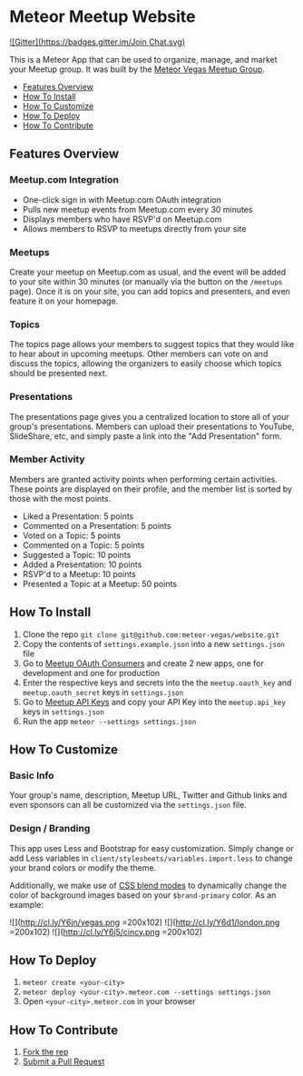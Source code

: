 # Meteor Meetup Website
[![Gitter](https://badges.gitter.im/Join Chat.svg)](https://gitter.im/mrvictorn/website?utm_source=badge&utm_medium=badge&utm_campaign=pr-badge&utm_content=badge)

This is a Meteor App that can be used to organize, manage, and market your Meetup group. It was built by the [Meteor Vegas Meetup Group](http://vegas.meteor.com).

* [Features Overview](#features-overview)
* [How To Install](#how-to-install)
* [How To Customize](#how-to-customize)
* [How To Deploy](#how-to-deploy)
* [How To Contribute](#how-to-contribute)

## <a name="features-overview"></a> Features Overview

### Meetup.com Integration

* One-click sign in with Meetup.com OAuth integration
* Pulls new meetup events from Meetup.com every 30 minutes
* Displays members who have RSVP'd on Meetup.com
* Allows members to RSVP to meetups directly from your site

### Meetups
Create your meetup on Meetup.com as usual, and the event will be added to your site within 30 minutes (or manually via the button on the `/meetups` page). Once it is on your site, you can add topics and presenters, and even feature it on your homepage.

### Topics
The topics page allows your members to suggest topics that they would like to hear about in upcoming meetups. Other members can vote on and discuss the topics, allowing the organizers to easily choose which topics should be presented next.

### Presentations
The presentations page gives you a centralized location to store all of your group's presentations. Members can upload their presentations to YouTube, SlideShare, etc, and simply paste a link into the "Add Presentation" form.

### Member Activity
Members are granted activity points when performing certain activities. These points are displayed on their profile, and the member list is sorted by those with the most points.

* Liked a Presentation: 5 points
* Commented on a Presentation: 5 points
* Voted on a Topic: 5 points
* Commented on a Topic: 5 points
* Suggested a Topic: 10 points
* Added a Presentation: 10 points
* RSVP'd to a Meetup: 10 points
* Presented a Topic at a Meetup: 50 points

## <a name="how-to-install"></a> How To Install

1. Clone the repo `git clone git@github.com:meteor-vegas/website.git`
2. Copy the contents of `settings.example.json` into a new `settings.json` file
3. Go to [Meetup OAuth Consumers](https://secure.meetup.com/meetup_api/oauth_consumers/) and create 2 new apps, one for development and one for production
4. Enter the respective keys and secrets into the the `meetup.oauth_key` and `meetup.oauth_secret` keys in `settings.json`
5. Go to [Meetup API Keys](https://secure.meetup.com/meetup_api/key/) and copy your API Key into the `meetup.api_key` keys in `settings.json`
6. Run the app `meteor --settings settings.json`

## <a name="how-to-customize"></a> How To Customize

### Basic Info

Your group's name, description, Meetup URL, Twitter and Github links and even sponsors can all be customized via the `settings.json` file.

### Design / Branding

This app uses Less and Bootstrap for easy customization. Simply change or add Less variables in `client/stylesheets/variables.import.less` to change your brand colors or modify the theme.

Additionally, we make use of [CSS blend modes](http://css-tricks.com/basics-css-blend-modes/) to dynamically change the color of background images based on your `$brand-primary` color. As an example:

![](http://cl.ly/Y6jn/vegas.png =200x102)
![](http://cl.ly/Y6d1/london.png =200x102)
![](http://cl.ly/Y6j5/cincy.png =200x102)

## <a name="how-to-deploy"></a> How To Deploy

1. `meteor create <your-city>`
2. `meteor deploy <your-city>.meteor.com --settings settings.json`
3. Open `<your-city>.meteor.com` in your browser

## <a name="how-to-contribute"></a> How To Contribute

1. [Fork the rep](https://help.github.com/articles/fork-a-repo/)
2. [Submit a Pull Request](https://help.github.com/articles/using-pull-requests/)
